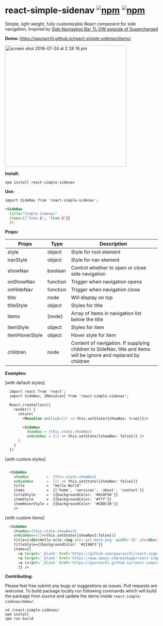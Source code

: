 # react-simple-sidenav [![npm](https://img.shields.io/npm/v/react-simple-sidenav.svg?maxAge=000)](https://www.npmjs.com/package/react-simple-sidenav) [![npm](https://img.shields.io/npm/dm/react-simple-sidenav.svg?maxAge=000)](https://www.npmjs.com/package/react-simple-sidenav)

Simple, light weight, fully customizable React component for side navigation, Inspired by [Side Navigation Bar TL;DW episode of Supercharged](https://youtu.be/Mhnj3PiPnZw)

**Demo:**  https://gauravchl.github.io/react-simple-sidenav/demo/

<img width="400" alt="screen shot 2016-07-24 at 2 28 16 pm" src="https://cloud.githubusercontent.com/assets/3471415/17082916/f53e196e-51ab-11e6-84bc-9fc36068c42e.png">



**Install:**
```
npm install react-simple-sidenav
```

**Use:**
```html
import SideNav from 'react-simple-sidenav';

<SideNav
  title="Simple Sidenav"
  items={['Item 1', 'Item 2']}
  />
```
**Props:**

Props | Type | Description
------|------ | -------------
style | object | Style for root element
navStyle | object | Style for nav element
showNav | boolean | Control whether to open or close side navigation
onShowNav | function | Trigger when navigation opens
onHideNav | function | Trigger when navigation close
title      | node | Will display on top
titleStyle | object | Styles for title
items      | [node] | Array of items in navigation list below the title
itemStyle  | object | Styles for item
itemHoverStyle | object | Hover style for item
children  | node | Content of navigation. If supplying children to SideNav, title and items will be ignore and replaced by children




**Examples:**

[with default styles]

```html
  import react from 'react';
  import SideNav, {MenuIcon} from 'react-simple-sidenav';

  React.createClass({
    render() {
      return(
        <MenuIcon onClick={() => this.setState({showNav: true})}/>

        <SideNav
          showNav = {this.state.showNav}
          onHideNav = {() => this.setState({showNav: false})} />
      )
    }
  })

```

[with custom styles]

```html

  <SideNav
    showNav        =  {this.state.showNav}
    onHideNav      =  {() => this.setState({showNav: false})}
    title          =  "Hello World"
    items          =  {['home', 'services', 'about', 'contact']}
    titleStyle     =  {{backgroundColor: '#4CAF50'}}
    itemStyle      =  {{backgroundColor: '#fff'}}
    itemHoverStyle =  {{backgroundColor: '#CDDC39'}}
    />

```

[with custom items]

```html
  <SideNav
    showNav={this.state.showNav3}
    onHideNav={()=>this.setState({showNav3:false})}
    title={<div>Hello octo <img src='git-mark.png' width='26' /></div>}
    titleStyle={{backgroundColor: '#2196F3'}}
    items={[
      <a target='_blank' href='https://github.com/gauravchl/react-simple-sidenav'>View Source on github</a>,
      <a target='_blank' href='https://www.npmjs.com/package/react-simple-sidenav'>Install via npm</a>,
      <a target='_blank' href='https://gauravchl.github.io/react-simple-sidenav/demo/'>demo</a>
      ]} />


```

**Contributing:**

Please feel free submit any bugs or suggestions as issues. Pull requests are welcome.
To build package locally run following commands which will build the package from source and update the demo inside `react-simple-sidenav/demo/`.

  ```
  cd /react-simple-sidenav/
  npm install
  npm run build
  ```
